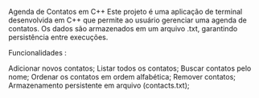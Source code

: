 Agenda de Contatos em C++ Este projeto é uma aplicação de terminal desenvolvida em C++ que permite ao usuário gerenciar uma agenda de contatos. Os dados são armazenados em um arquivo .txt, garantindo persistência entre execuções.

Funcionalidades :

Adicionar novos contatos; 
Listar todos os contatos; 
Buscar contatos pelo nome; 
Ordenar os contatos em ordem alfabética; 
Remover contatos; 
Armazenamento persistente em arquivo (contacts.txt);
